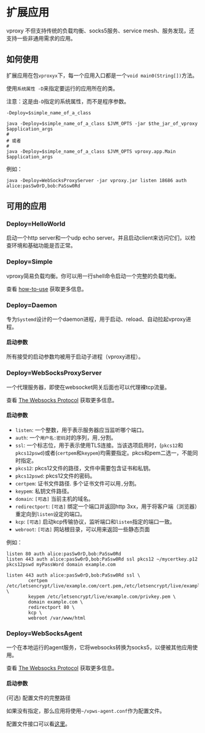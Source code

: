 # 扩展应用

vproxy 不但支持传统的负载均衡、socks5服务、service mesh、服务发现，还支持一些非通用需求的应用。

## 如何使用

扩展应用在包`vproxyx`下，每一个应用入口都是一个`void main0(String[])`方法。

使用`系统属性 -D`来指定要运行的应用所在的类。

注意：这是由`-D`指定的系统属性，而不是程序参数。

```
-Deploy=$simple_name_of_a_class
```

```shell
java -Deploy=$simple_name_of_a_class $JVM_OPTS -jar $the_jar_of_vproxy $application_args
#
# 或者
#
java -Deploy=$simple_name_of_a_class $JVM_OPTS vproxy.app.Main $application_args
```

例如：

```
java -Deploy=WebSocksProxyServer -jar vproxy.jar listen 18686 auth alice:pasSw0rD,bob:PaSsw0Rd
```

## 可用的应用

### Deploy=HelloWorld

启动一个http server和一个udp echo server。并且启动client来访问它们，以检查环境和基础功能是否正常。

### Deploy=Simple

vproxy简易负载均衡。你可以用一行shell命令启动一个完整的负载均衡。

查看 [how-to-use](https://github.com/wkgcass/vproxy/blob/master/doc/how-to-use.md) 获取更多信息。

### Deploy=Daemon

专为`Systemd`设计的一个daemon进程，用于启动、reload、自动拉起vproxy进程。

#### 启动参数

所有接受的启动参数均被用于启动子进程（vproxy进程）。

### Deploy=WebSocksProxyServer

一个代理服务器，即使在websocket网关后面也可以代理裸tcp流量。

查看 [The Websocks Protocol](https://github.com/wkgcass/vproxy/blob/master/doc/websocks.md) 获取更多信息。

#### 启动参数

* `listen`: 一个整数，用于表示服务器应当监听哪个端口。
* `auth`: 一个`用户名:密码`对的序列，用`,`分割。
* `ssl`: 一个标志位，用于表示使用TLS连接。当该选项启用时，(`pkcs12`和`pkcs12pswd`)或者(`certpem`和`keypem`)均需要指定。pkcs和pem二选一，不能同时指定。
* `pkcs12`: pkcs12文件的路径，文件中需要包含证书和私钥。
* `pkcs12pswd`: pkcs12文件的密码。
* `certpem`: 证书文件路径. 多个证书文件可以用`,`分割。
* `keypem`: 私钥文件路径。
* `domain`: `[可选]` 当前主机的域名。
* `redirectport`: `[可选]` 绑定一个端口并返回http 3xx，用于将客户端（浏览器）重定向到`listen`设定的端口。
* `kcp`: `[可选]` 启动kcp传输协议，监听端口和`listen`指定的端口一致。
* `webroot`: `[可选]` 网站根目录，可以用来返回一些静态页面

例如：

```
listen 80 auth alice:pasSw0rD,bob:PaSsw0Rd
listen 443 auth alice:pasSw0rD,bob:PaSsw0Rd ssl pkcs12 ~/mycertkey.p12 pkcs12pswd myPassWord domain example.com

listen 443 auth alice:pasSw0rD,bob:PaSsw0Rd ssl \
        certpem /etc/letsencrypt/live/example.com/cert.pem,/etc/letsencrypt/live/example.com/chain.pem \
        keypem /etc/letsencrypt/live/example.com/privkey.pem \
        domain example.com \
        redirectport 80 \
        kcp \
        webroot /var/www/html
```

### Deploy=WebSocksAgent

一个在本地运行的agent服务，它将websocks转换为socks5，以便被其他应用使用。

查看 [The Websocks Protocol](https://github.com/wkgcass/vproxy/blob/master/doc/websocks.md) 获取更多信息。

#### 启动参数

(可选) 配置文件的完整路径

如果没有指定，那么应用将使用`~/vpws-agent.conf`作为配置文件。

配置文件接口可以看[这里](https://github.com/wkgcass/vproxy/blob/master/doc/websocks-agent-example.conf)。
